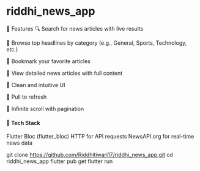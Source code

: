# riddhi_news_app

🚀 Features
🔍 Search for news articles with live results

📰 Browse top headlines by category (e.g., General, Sports, Technology, etc.)

📂 Bookmark your favorite articles

📃 View detailed news articles with full content

🧭 Clean and intuitive UI

🔁 Pull to refresh

🔄 Infinite scroll with pagination

#### 🧰 Tech Stack
Flutter
Bloc (flutter_bloc)
HTTP for API requests
NewsAPI.org for real-time news data

git clone https://github.com/Riddhitiwari17/riddhi_news_app.git
cd riddhi_news_app
flutter pub get
flutter run
